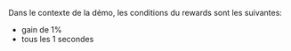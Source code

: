 Dans le contexte de la démo, les conditions du rewards sont les suivantes:
- gain de 1%
- tous les 1 secondes